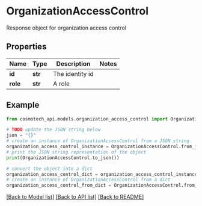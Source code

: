 # OrganizationAccessControl

Response object for organization access control

## Properties

Name | Type | Description | Notes
------------ | ------------- | ------------- | -------------
**id** | **str** | The identity id | 
**role** | **str** | A role | 

## Example

```python
from cosmotech_api.models.organization_access_control import OrganizationAccessControl

# TODO update the JSON string below
json = "{}"
# create an instance of OrganizationAccessControl from a JSON string
organization_access_control_instance = OrganizationAccessControl.from_json(json)
# print the JSON string representation of the object
print(OrganizationAccessControl.to_json())

# convert the object into a dict
organization_access_control_dict = organization_access_control_instance.to_dict()
# create an instance of OrganizationAccessControl from a dict
organization_access_control_from_dict = OrganizationAccessControl.from_dict(organization_access_control_dict)
```
[[Back to Model list]](../README.md#documentation-for-models) [[Back to API list]](../README.md#documentation-for-api-endpoints) [[Back to README]](../README.md)


